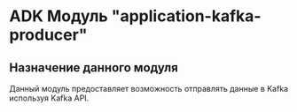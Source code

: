 # ADK Модуль "application-kafka-producer"

## Назначение данного модуля
Данный модуль предоставляет возможность отправлять данные в Kafka используя Kafka API.

